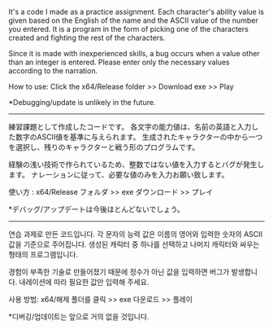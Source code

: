 It's a code I made as a practice assignment.
Each character's ability value is given based on the English of the name and the ASCII value of the number you entered.
It is a program in the form of picking one of the characters created and fighting the rest of the characters.

Since it is made with inexperienced skills, a bug occurs when a value other than an integer is entered.
Please enter only the necessary values according to the narration.

How to use: Click the x64/Release folder >> Download exe >> Play

*Debugging/update is unlikely in the future.

-----------------------------------------------------------------------------------------------------------------------------

練習課題として作成したコードです。
各文字の能力値は、名前の英語と入力した数字のASCII値を基準に与えられます。
生成されたキャラクターの中から一つを選択し、残りのキャラクターと戦う形のプログラムです。

経験の浅い技術で作られているため、整数ではない値を入力するとバグが発生します。
ナレーションに従って、必要な値のみを入力お願い致します。

使い方 : x64/Release フォルダ >> exe ダウンロード >> プレイ

*デバッグ/アップデートは今後ほとんどないでしょう。

-----------------------------------------------------------------------------------------------------------------------------

연습 과제로 만든 코드입니다.
각 문자의 능력 값은 이름의 영어와 입력한 숫자의 ASCII 값을 기준으로 주어집니다.
생성된 캐릭터 중 하나를 선택하고 나머지 캐릭터와 싸우는 형태의 프로그램입니다.

경험이 부족한 기술로 만들어졌기 때문에 정수가 아닌 값을 입력하면 버그가 발생합니다.
내레이션에 따라 필요한 값만 입력해 주세요.

사용 방법: x64/해제 폴더를 클릭 >> exe 다운로드 >> 플레이

*디버깅/업데이트는 앞으로 거의 없을 것입니다.
